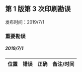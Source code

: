 ## 第 1 版第 3 次印刷勘误

发布时间：2019/7/1

### 重要勘误

##### 2019/7/1
位置 | 错误 | 正确 | 备注/时间 |
--- | --- | --- | ---

